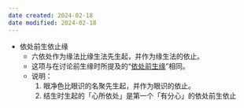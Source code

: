 ```yaml
---
date created: 2024-02-18
date modified: 2024-02-18
---
```

- 依处前生依止缘
    - 六依处作为缘法比缘生法先生起，并作为缘生法的依止。
    - 这项与在讨论前生缘时所提及的“[依处前生缘](依处前生缘.md)”相同。
    - 说明：
        1. 眼净色比眼识的名聚先生起，并作为眼识的依止。
        2. 结生时生起的「心所依处」是第一个「有分心」的依处前生依止
    
    
